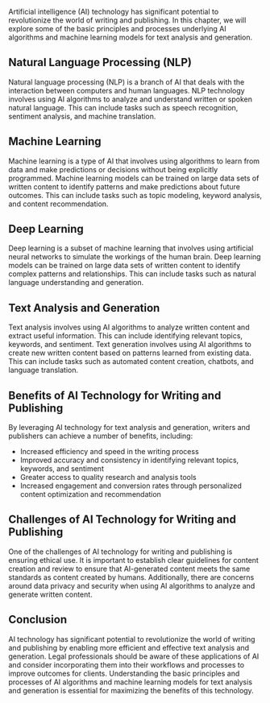 
Artificial intelligence (AI) technology has significant potential to revolutionize the world of writing and publishing. In this chapter, we will explore some of the basic principles and processes underlying AI algorithms and machine learning models for text analysis and generation.

Natural Language Processing (NLP)
---------------------------------

Natural language processing (NLP) is a branch of AI that deals with the interaction between computers and human languages. NLP technology involves using AI algorithms to analyze and understand written or spoken natural language. This can include tasks such as speech recognition, sentiment analysis, and machine translation.

Machine Learning
----------------

Machine learning is a type of AI that involves using algorithms to learn from data and make predictions or decisions without being explicitly programmed. Machine learning models can be trained on large data sets of written content to identify patterns and make predictions about future outcomes. This can include tasks such as topic modeling, keyword analysis, and content recommendation.

Deep Learning
-------------

Deep learning is a subset of machine learning that involves using artificial neural networks to simulate the workings of the human brain. Deep learning models can be trained on large data sets of written content to identify complex patterns and relationships. This can include tasks such as natural language understanding and generation.

Text Analysis and Generation
----------------------------

Text analysis involves using AI algorithms to analyze written content and extract useful information. This can include identifying relevant topics, keywords, and sentiment. Text generation involves using AI algorithms to create new written content based on patterns learned from existing data. This can include tasks such as automated content creation, chatbots, and language translation.

Benefits of AI Technology for Writing and Publishing
----------------------------------------------------

By leveraging AI technology for text analysis and generation, writers and publishers can achieve a number of benefits, including:

* Increased efficiency and speed in the writing process
* Improved accuracy and consistency in identifying relevant topics, keywords, and sentiment
* Greater access to quality research and analysis tools
* Increased engagement and conversion rates through personalized content optimization and recommendation

Challenges of AI Technology for Writing and Publishing
------------------------------------------------------

One of the challenges of AI technology for writing and publishing is ensuring ethical use. It is important to establish clear guidelines for content creation and review to ensure that AI-generated content meets the same standards as content created by humans. Additionally, there are concerns around data privacy and security when using AI algorithms to analyze and generate written content.

Conclusion
----------

AI technology has significant potential to revolutionize the world of writing and publishing by enabling more efficient and effective text analysis and generation. Legal professionals should be aware of these applications of AI and consider incorporating them into their workflows and processes to improve outcomes for clients. Understanding the basic principles and processes of AI algorithms and machine learning models for text analysis and generation is essential for maximizing the benefits of this technology.
